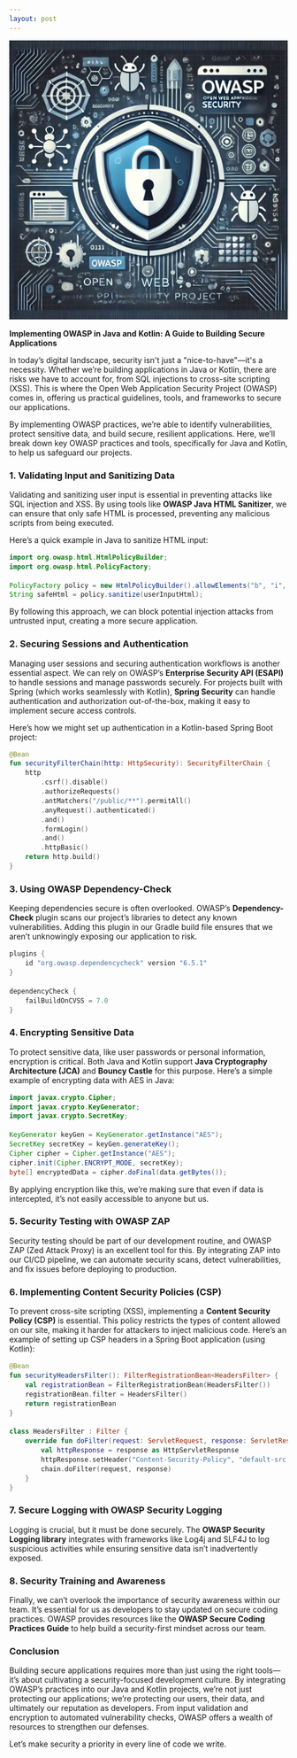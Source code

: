 ```yaml
---
layout: post
---
```

<img src="https://github.com/tubrux/blog/blob/dark/_posts/owasp.webp?raw=true"/>

**Implementing OWASP in Java and Kotlin: A Guide to Building Secure Applications**

In today’s digital landscape, security isn't just a "nice-to-have"—it's a necessity. Whether we’re building applications in Java or Kotlin, there are risks we have to account for, from SQL injections to cross-site scripting (XSS). This is where the Open Web Application Security Project (OWASP) comes in, offering us practical guidelines, tools, and frameworks to secure our applications. 

By implementing OWASP practices, we’re able to identify vulnerabilities, protect sensitive data, and build secure, resilient applications. Here, we’ll break down key OWASP practices and tools, specifically for Java and Kotlin, to help us safeguard our projects.

### 1. Validating Input and Sanitizing Data

Validating and sanitizing user input is essential in preventing attacks like SQL injection and XSS. By using tools like **OWASP Java HTML Sanitizer**, we can ensure that only safe HTML is processed, preventing any malicious scripts from being executed. 

Here’s a quick example in Java to sanitize HTML input:

```java
import org.owasp.html.HtmlPolicyBuilder;
import org.owasp.html.PolicyFactory;

PolicyFactory policy = new HtmlPolicyBuilder().allowElements("b", "i", "u").toFactory();
String safeHtml = policy.sanitize(userInputHtml);
```

By following this approach, we can block potential injection attacks from untrusted input, creating a more secure application.

### 2. Securing Sessions and Authentication

Managing user sessions and securing authentication workflows is another essential aspect. We can rely on OWASP’s **Enterprise Security API (ESAPI)** to handle sessions and manage passwords securely. For projects built with Spring (which works seamlessly with Kotlin), **Spring Security** can handle authentication and authorization out-of-the-box, making it easy to implement secure access controls.

Here’s how we might set up authentication in a Kotlin-based Spring Boot project:

```kotlin
@Bean
fun securityFilterChain(http: HttpSecurity): SecurityFilterChain {
    http
        .csrf().disable()
        .authorizeRequests()
        .antMatchers("/public/**").permitAll()
        .anyRequest().authenticated()
        .and()
        .formLogin()
        .and()
        .httpBasic()
    return http.build()
}
```

### 3. Using OWASP Dependency-Check

Keeping dependencies secure is often overlooked. OWASP’s **Dependency-Check** plugin scans our project’s libraries to detect any known vulnerabilities. Adding this plugin in our Gradle build file ensures that we aren’t unknowingly exposing our application to risk.

```gradle
plugins {
    id "org.owasp.dependencycheck" version "6.5.1"
}

dependencyCheck {
    failBuildOnCVSS = 7.0
}
```

### 4. Encrypting Sensitive Data

To protect sensitive data, like user passwords or personal information, encryption is critical. Both Java and Kotlin support **Java Cryptography Architecture (JCA)** and **Bouncy Castle** for this purpose. Here’s a simple example of encrypting data with AES in Java:

```java
import javax.crypto.Cipher;
import javax.crypto.KeyGenerator;
import javax.crypto.SecretKey;

KeyGenerator keyGen = KeyGenerator.getInstance("AES");
SecretKey secretKey = keyGen.generateKey();
Cipher cipher = Cipher.getInstance("AES");
cipher.init(Cipher.ENCRYPT_MODE, secretKey);
byte[] encryptedData = cipher.doFinal(data.getBytes());
```

By applying encryption like this, we’re making sure that even if data is intercepted, it’s not easily accessible to anyone but us.

### 5. Security Testing with OWASP ZAP

Security testing should be part of our development routine, and OWASP ZAP (Zed Attack Proxy) is an excellent tool for this. By integrating ZAP into our CI/CD pipeline, we can automate security scans, detect vulnerabilities, and fix issues before deploying to production.

### 6. Implementing Content Security Policies (CSP)

To prevent cross-site scripting (XSS), implementing a **Content Security Policy (CSP)** is essential. This policy restricts the types of content allowed on our site, making it harder for attackers to inject malicious code. Here’s an example of setting up CSP headers in a Spring Boot application (using Kotlin):

```kotlin
@Bean
fun securityHeadersFilter(): FilterRegistrationBean<HeadersFilter> {
    val registrationBean = FilterRegistrationBean(HeadersFilter())
    registrationBean.filter = HeadersFilter()
    return registrationBean
}

class HeadersFilter : Filter {
    override fun doFilter(request: ServletRequest, response: ServletResponse, chain: FilterChain) {
        val httpResponse = response as HttpServletResponse
        httpResponse.setHeader("Content-Security-Policy", "default-src 'self'")
        chain.doFilter(request, response)
    }
}
```

### 7. Secure Logging with OWASP Security Logging

Logging is crucial, but it must be done securely. The **OWASP Security Logging library** integrates with frameworks like Log4j and SLF4J to log suspicious activities while ensuring sensitive data isn’t inadvertently exposed.

### 8. Security Training and Awareness

Finally, we can’t overlook the importance of security awareness within our team. It’s essential for us as developers to stay updated on secure coding practices. OWASP provides resources like the **OWASP Secure Coding Practices Guide** to help build a security-first mindset across our team.

### Conclusion

Building secure applications requires more than just using the right tools—it’s about cultivating a security-focused development culture. By integrating OWASP’s practices into our Java and Kotlin projects, we’re not just protecting our applications; we’re protecting our users, their data, and ultimately our reputation as developers. From input validation and encryption to automated vulnerability checks, OWASP offers a wealth of resources to strengthen our defenses. 

Let’s make security a priority in every line of code we write.